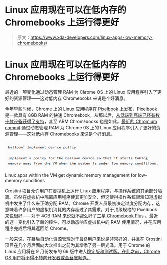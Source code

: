 # Linux 应用现在可以在低内存的 Chromebooks 上运行得更好

> 原文：<https://www.xda-developers.com/linux-apps-low-memory-chromebooks/>

# Linux 应用现在可以在低内存的 Chromebooks 上运行得更好

最近的一项变化通过动态管理 RAM 为 Chrome OS 上的 Linux 应用程序引入了更好的资源管理——这对低内存 Chromebooks 来说是个好消息。

今年早些时候，Chrome 上的 Linux 应用程序[在 Pixelbook](https://www.xda-developers.com/chrome-os-linux-app-support-google-pixelbook/) 上发布，Pixelbook 是一款具有 8GB RAM 的快速 Chromebook。从那以后，[从低端到高端已经有数十款设备获得了支持](https://www.xda-developers.com/apollo-lake-chromebooks-acer-asus-lenovo-dell-linux-app/)，甚至 ARM Chromebooks 也是如此。[最近的 Chromium commit](https://chromium.googlesource.com/chromiumos/platform/crosvm/+/448516e3f985dd13fb5cd16f2c9efbcf097f9fa5) 通过动态管理 RAM 为 Chrome OS 上的 Linux 应用程序引入了更好的资源管理——这对低内存 Chromebooks 来说是个好消息。

 <picture>![The balloon taketh away](img/eab1117d22d7d98dddc6aea59c03bdee.png)</picture> 

Linux apps within the VM get dynamic memory management for low-memory conditions

Crostini 项目允许用户在虚拟机上运行 Linux 应用程序，与操作系统的其余部分隔离。虽然在虚拟机中隔离应用程序使其更加安全，但这使得操作系统很难知道虚拟机中发生了什么来正确分配 RAM。Chrome 开发人员最初决定过度分配内存，这意味着许多用户的虚拟机消耗的内存超过了其需求。对于顶级规格的 Pixelbook 来说很好——对于 4GB RAM 来说就不那么好了[三星 Chromebook Plus](https://www.xda-developers.com/samsung-chromebook-plus-linux-apps/) 。最近的这一变化引入了新的控件，可以动态响应虚拟机中的 RAM 使用情况，并在应用程序完成后将其返回给 Chrome。

一般来说，在幕后自动化资源管理对于最终用户来说是非常好的，并且在 Crostini 项目在几个月后面向大众推出之前为其增添了另一层光泽。用于 Chrome 的 Linux 应用将在 9 月份发布的 69 版中进入[稳定版和测试版。在此之前，Chrome OS 用户将不得不转向开发者或金丝雀频道。](https://www.xda-developers.com/stable-linux-apps-chrome-os-69/)